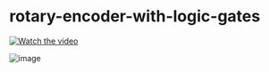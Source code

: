 # rotary-encoder-with-logic-gates

[![Watch the video](https://img.youtube.com/vi/1wfN3KLO0yU/0.jpg)](https://www.youtube.com/watch?v=1wfN3KLO0yU)

![image](https://github.com/user-attachments/assets/2887c30e-ddf5-4580-bd78-1f9fe6953b59)

